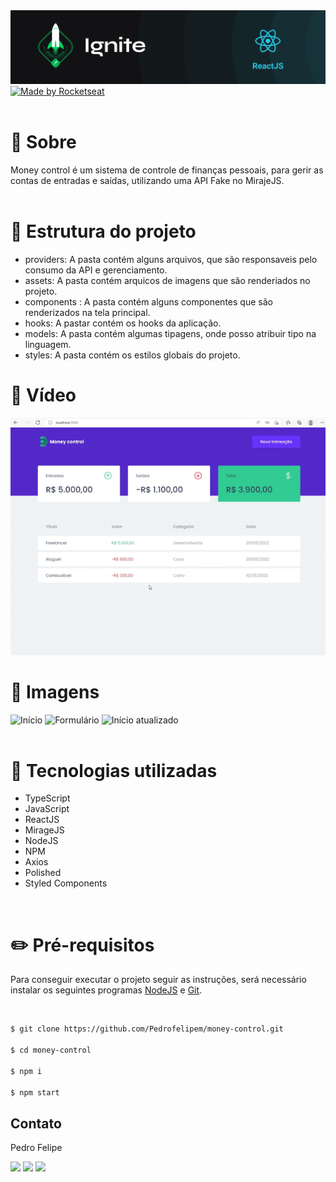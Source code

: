 <div align="center">
  <img src="./assets/ignite.png">
</div>
<a href="https://rocketseat.com.br">
  <img alt="Made by Rocketseat" src="https://img.shields.io/badge/made%20by-Rocketseat-%2306b656?style=flat-square">
</a>

</br>
</br>

# 📝 Sobre

Money control é um sistema de controle de finanças pessoais, para gerir as contas de entradas e saídas, utilizando uma API Fake no MirajeJS. 
</br>
</br>

# 📁 Estrutura do projeto

- providers: A pasta contém alguns arquivos, que são responsaveis pelo consumo da API e gerenciamento.
- assets: A pasta contém arquicos de imagens que são renderiados no projeto.
- components : A pasta contém alguns componentes que são renderizados na tela principal.
- hooks: A pastar contém os hooks da aplicação.
- models: A pasta contém algumas tipagens, onde posso atribuir tipo na linguagem.
- styles: A pasta contém os estilos globais do projeto.

# 🎥 Vídeo

<div align="center">
    <img src="./assets/gif/money-control.gif" alt="Vídeo">
</div>

# 🎨 Imagens

<div>
    <img src="./assets/money-control1" alt="Início" height="400px">
    <img src="./assets/money-control2" alt="Formulário" height="550px">
    <img src="./assets/money-control3.jpg" alt="Início atualizado" height="550px">
</div>

<br/>


# 🚀 Tecnologias utilizadas

- TypeScript
- JavaScript
- ReactJS
- MirageJS
- NodeJS
- NPM
- Axios
- Polished
- Styled Components

<br/>

# ✏️ Pré-requisitos

Para conseguir executar o projeto seguir as instruções, será necessário instalar os seguintes programas [NodeJS](https://nodejs.org/en/) e [Git](https://git-scm.com/).

<br/>

```bash
$ git clone https://github.com/Pedrofelipem/money-control.git

$ cd money-control

$ npm i

$ npm start
```

## Contato

Pedro Felipe

<div>
  <a href="https://www.linkedin.com/in/pedro-felipe-6184b0159/" target="_blank"><img src="https://img.shields.io/badge/-LinkedIn-%230077B5?style=for-the-badge&logo=linkedin&logoColor=white" target="_blank"></a>
  <a href = "mailto:pedrofelipem.contato@gmail.com"><img src="https://img.shields.io/badge/-Gmail-%23333?style=for-the-badge&logo=gmail&logoColor=white" target="_blank"></a>
  <a href = "https://t.me/Pedrofelipem"><img src="https://img.shields.io/badge/Telegram-2CA5E0?style=for-the-badge&logo=telegram&logoColor=white" target="_blank"></a>
</div>

#
